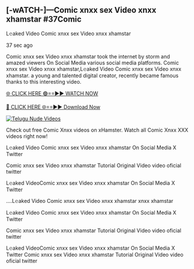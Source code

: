 ## [-wATCH-]—Comic xnxx sex Video xnxx xhamstar #37Comic

L𝚎aked Video Comic xnxx sex Video xnxx xhamstar

37 sec ago 

Comic xnxx sex Video xnxx xhamstar took the internet by storm and amazed viewers On Social Media various social media platforms. Comic xnxx sex Video xnxx xhamstar,L𝚎aked Video Comic xnxx sex Video xnxx xhamstar. a young and talented digital creator, recently became famous thanks to this interesting video.

[🌐 CLICK HERE 🟢==►► WATCH NOW](https://russelviperComic.blogspot.com/p/valo-video.html)

[🔴 CLICK HERE 🌐==►► Download Now](https://russelviperComic.blogspot.com/p/valo-video.html)

[![Telugu Nude Videos](https://i.imgur.com/dJHk4Zq.gif)](https://russelviperComic.blogspot.com/p/valo-video.html)

Check out free Comic Xnxx videos on xHamster. Watch all Comic Xnxx XXX videos right now!

L𝚎aked Video Comic xnxx sex Video xnxx xhamstar On Social Media X Twitter

Comic xnxx sex Video xnxx xhamstar Tutorial Original Video video oficial twitter

L𝚎aked VideoComic xnxx sex Video xnxx xhamstar On Social Media X Twitter

....L𝚎aked Video Comic xnxx sex Video xnxx xhamstar xnxx xhamstar

L𝚎aked Video Comic xnxx sex Video xnxx xhamstar On Social Media X Twitter

Comic xnxx sex Video xnxx xhamstar Tutorial Original Video video oficial twitter

L𝚎aked VideoComic xnxx sex Video xnxx xhamstar On Social Media X Twitter
Comic xnxx sex Video xnxx xhamstar Tutorial Original Video video oficial twitter